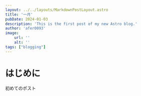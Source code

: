 ```yaml
---
layout: ../../layouts/MarkdownPostLayout.astro
title: '一月'
pubDate: 2024-01-03
description: 'This is the first post of my new Astro blog.'
author: 'afer0093'
image:
    url: ''
    alt: ''
tags: ["blogging"]
---
```


# はじめに
初めてのポスト